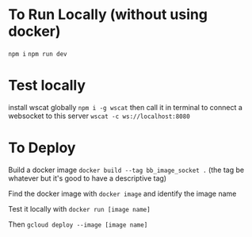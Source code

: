 # To Run Locally (without using docker)
`npm i`
`npm run dev`


# Test locally
install wscat globally `npm i -g wscat`
then call it in terminal to connect a websocket to this server `wscat -c ws://localhost:8080`


# To Deploy
Build a docker image
`docker build --tag bb_image_socket .`
(the tag be whatever but it's good to have a descriptive tag)

Find the docker image with
`docker image` and identify the image name

Test it locally with `docker run [image name]`

Then
`gcloud deploy --image [image name]`